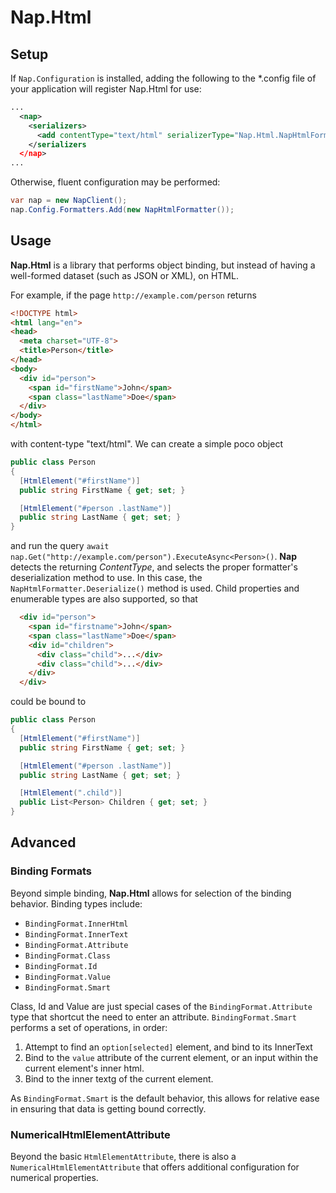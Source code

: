 Nap.Html
========

## Setup

If `Nap.Configuration` is installed, adding the following to the *.config file of your application will register Nap.Html for use:
```xml
...
  <nap>
    <serializers>
      <add contentType="text/html" serializerType="Nap.Html.NapHtmlFormatter, Nap.Html" />
    </serializers
  </nap>
...
```

Otherwise, fluent configuration may be performed:

```c#
var nap = new NapClient();
nap.Config.Formatters.Add(new NapHtmlFormatter());
```

## Usage

**Nap.Html** is a library that performs object binding, but instead of having a well-formed dataset (such as JSON or XML), on HTML.

For example, if the page `http://example.com/person` returns

```html
<!DOCTYPE html>
<html lang="en">
<head>
  <meta charset="UTF-8">
  <title>Person</title>
</head>
<body>
  <div id="person">
    <span id="firstName">John</span>
    <span class="lastName">Doe</span>
  </div>
</body>
</html>
```

with content-type "text/html".  We can create a simple poco object

```c#
public class Person
{
  [HtmlElement("#firstName")]
  public string FirstName { get; set; }

  [HtmlElement("#person .lastName")]
  public string LastName { get; set; }
}
```

and run the query `await nap.Get("http://example.com/person").ExecuteAsync<Person>()`.  **Nap** detects the returning *ContentType*, and selects the proper formatter's deserialization method to use.  In this case, the `NapHtmlFormatter.Deserialize()` method is used.  Child properties and enumerable types are also supported, so that

```html
  <div id="person">
    <span id="firstname">John</span>
    <span class="lastName">Doe</span>
    <div id="children">
      <div class="child">...</div>
      <div class="child">...</div>
    </div>
  </div>
```

could be bound to

```c#
public class Person
{
  [HtmlElement("#firstName")]
  public string FirstName { get; set; }

  [HtmlElement("#person .lastName")]
  public string LastName { get; set; }

  [HtmlElement(".child")]
  public List<Person> Children { get; set; }
}
```
## Advanced

### Binding Formats

Beyond simple binding, **Nap.Html** allows for selection of the binding behavior.  Binding types include:

 - `BindingFormat.InnerHtml`
 - `BindingFormat.InnerText`
 - `BindingFormat.Attribute`
 - `BindingFormat.Class`
 - `BindingFormat.Id`
 - `BindingFormat.Value`
 - `BindingFormat.Smart`

Class, Id and Value are just special cases of the `BindingFormat.Attribute` type that shortcut the need to enter an attribute.  `BindingFormat.Smart` performs a set of operations, in order:
 1. Attempt to find an `option[selected]` element, and bind to its InnerText
 2. Bind to the `value` attribute of the current element, or an input within the current element's inner html.
 3. Bind to the inner textg of the current element.

As `BindingFormat.Smart` is the default behavior, this allows for relative ease in ensuring that data is getting bound correctly.

### NumericalHtmlElementAttribute

Beyond the basic `HtmlElementAttribute`, there is also a `NumericalHtmlElementAttribute` that offers additional configuration for numerical properties.
